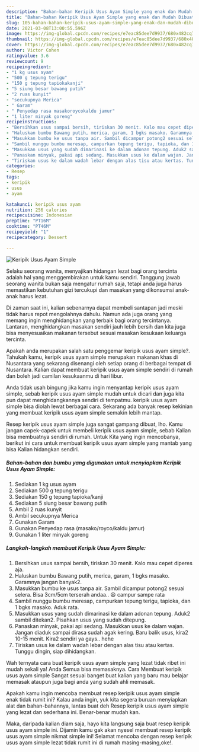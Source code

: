```yaml
---
description: "Bahan-bahan Keripik Usus Ayam Simple yang enak dan Mudah Dibuat"
title: "Bahan-bahan Keripik Usus Ayam Simple yang enak dan Mudah Dibuat"
slug: 105-bahan-bahan-keripik-usus-ayam-simple-yang-enak-dan-mudah-dibuat
date: 2021-03-08T13:00:55.596Z
image: https://img-global.cpcdn.com/recipes/e7eac85dee7d9937/680x482cq70/keripik-usus-ayam-simple-foto-resep-utama.jpg
thumbnail: https://img-global.cpcdn.com/recipes/e7eac85dee7d9937/680x482cq70/keripik-usus-ayam-simple-foto-resep-utama.jpg
cover: https://img-global.cpcdn.com/recipes/e7eac85dee7d9937/680x482cq70/keripik-usus-ayam-simple-foto-resep-utama.jpg
author: Victor Cohen
ratingvalue: 3.6
reviewcount: 9
recipeingredient:
- "1 kg usus ayam"
- "500 g tepung terigu"
- "150 g tepung tapiokakanji"
- "5 siung besar bawang putih"
- "2 ruas kunyit"
- "secukupnya Merica"
- " Garam"
- " Penyedap rasa masakoroycokaldu jamur"
- "1 liter minyak goreng"
recipeinstructions:
- "Bersihkan usus sampai bersih, tiriskan 30 menit. Kalo mau cepet diperes aja."
- "Haluskan bumbu Bawang putih, merica, garam, 1 bgks masako. Garamnya jangan banyak2."
- "Masukkan bumbu ke usus tanpa air. Sambil dicampur potong2 sesuai selera. Bisa 3cm/5cm terserah andaa.. 😆 campur sampe rata"
- "Sambil nunggu bumbu meresap, campurkan tepung terigu, tapioka, dan 1 bgks masako. Aduk rata."
- "Masukkan usus yang sudah dimarinasi ke dalam adonan tepung. Aduk2 sambil ditekan2. Pisahkan usus yang sudah ditepung."
- "Panaskan minyak, pakai api sedang. Masukkan usus ke dalam wajan. Jangan diaduk sampai dirasa sudah agak kering. Baru balik usus, kira2 10-15 menit. Kira2 sendiri ya gays.. hehe"
- "Tiriskan usus ke dalam wadah lebar dengan alas tisu atau kertas. Tunggu dingin, siap dihidangkan."
categories:
- Resep
tags:
- keripik
- usus
- ayam

katakunci: keripik usus ayam 
nutrition: 256 calories
recipecuisine: Indonesian
preptime: "PT16M"
cooktime: "PT46M"
recipeyield: "1"
recipecategory: Dessert

---
```



![Keripik Usus Ayam Simple](https://img-global.cpcdn.com/recipes/e7eac85dee7d9937/680x482cq70/keripik-usus-ayam-simple-foto-resep-utama.jpg)

Selaku seorang wanita, menyajikan hidangan lezat bagi orang tercinta adalah hal yang menggembirakan untuk kamu sendiri. Tanggung jawab seorang  wanita bukan saja mengatur rumah saja, tetapi anda juga harus memastikan kebutuhan gizi tercukupi dan masakan yang dikonsumsi anak-anak harus lezat.

Di zaman  saat ini, kalian sebenarnya dapat membeli santapan jadi meski tidak harus repot mengolahnya dahulu. Namun ada juga orang yang memang ingin menghidangkan yang terbaik bagi orang tercintanya. Lantaran, menghidangkan masakan sendiri jauh lebih bersih dan kita juga bisa menyesuaikan makanan tersebut sesuai masakan kesukaan keluarga tercinta. 



Apakah anda merupakan salah satu penggemar keripik usus ayam simple?. Tahukah kamu, keripik usus ayam simple merupakan makanan khas di Nusantara yang sekarang disenangi oleh setiap orang di berbagai tempat di Nusantara. Kalian dapat membuat keripik usus ayam simple sendiri di rumah dan boleh jadi camilan kesukaanmu di hari libur.

Anda tidak usah bingung jika kamu ingin menyantap keripik usus ayam simple, sebab keripik usus ayam simple mudah untuk dicari dan juga kita pun dapat menghidangkannya sendiri di tempatmu. keripik usus ayam simple bisa diolah lewat berbagai cara. Sekarang ada banyak resep kekinian yang membuat keripik usus ayam simple semakin lebih mantap.

Resep keripik usus ayam simple juga sangat gampang dibuat, lho. Kamu jangan capek-capek untuk membeli keripik usus ayam simple, sebab Kalian bisa membuatnya sendiri di rumah. Untuk Kita yang ingin mencobanya, berikut ini cara untuk membuat keripik usus ayam simple yang mantab yang bisa Kalian hidangkan sendiri.

<!--inarticleads1-->

##### Bahan-bahan dan bumbu yang digunakan untuk menyiapkan Keripik Usus Ayam Simple:

1. Sediakan 1 kg usus ayam
1. Sediakan 500 g tepung terigu
1. Sediakan 150 g tepung tapioka/kanji
1. Sediakan 5 siung besar bawang putih
1. Ambil 2 ruas kunyit
1. Ambil secukupnya Merica
1. Gunakan  Garam
1. Gunakan  Penyedap rasa (masako/royco/kaldu jamur)
1. Gunakan 1 liter minyak goreng




<!--inarticleads2-->

##### Langkah-langkah membuat Keripik Usus Ayam Simple:

1. Bersihkan usus sampai bersih, tiriskan 30 menit. Kalo mau cepet diperes aja.
1. Haluskan bumbu Bawang putih, merica, garam, 1 bgks masako. Garamnya jangan banyak2.
1. Masukkan bumbu ke usus tanpa air. Sambil dicampur potong2 sesuai selera. Bisa 3cm/5cm terserah andaa.. 😆 campur sampe rata
1. Sambil nunggu bumbu meresap, campurkan tepung terigu, tapioka, dan 1 bgks masako. Aduk rata.
1. Masukkan usus yang sudah dimarinasi ke dalam adonan tepung. Aduk2 sambil ditekan2. Pisahkan usus yang sudah ditepung.
1. Panaskan minyak, pakai api sedang. Masukkan usus ke dalam wajan. Jangan diaduk sampai dirasa sudah agak kering. Baru balik usus, kira2 10-15 menit. Kira2 sendiri ya gays.. hehe
1. Tiriskan usus ke dalam wadah lebar dengan alas tisu atau kertas. Tunggu dingin, siap dihidangkan.




Wah ternyata cara buat keripik usus ayam simple yang lezat tidak ribet ini mudah sekali ya! Anda Semua bisa memasaknya. Cara Membuat keripik usus ayam simple Sangat sesuai banget buat kalian yang baru mau belajar memasak ataupun juga bagi anda yang sudah ahli memasak.

Apakah kamu ingin mencoba membuat resep keripik usus ayam simple enak tidak rumit ini? Kalau anda ingin, yuk kita segera buruan menyiapkan alat dan bahan-bahannya, lantas buat deh Resep keripik usus ayam simple yang lezat dan sederhana ini. Benar-benar mudah kan. 

Maka, daripada kalian diam saja, hayo kita langsung saja buat resep keripik usus ayam simple ini. Dijamin kamu gak akan nyesel membuat resep keripik usus ayam simple nikmat simple ini! Selamat mencoba dengan resep keripik usus ayam simple lezat tidak rumit ini di rumah masing-masing,oke!.

